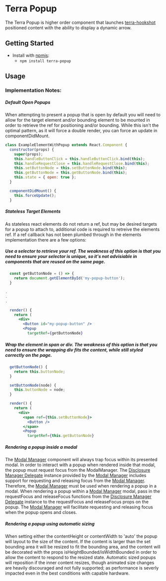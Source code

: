 # Terra Popup

The Terra Popup is higher order component that launches [terra-hookshot][3] positioned content with the ability to display a dynamic arrow.

## Getting Started

- Install with [npmjs](https://www.npmjs.com):
  - `npm install terra-popup`

## Usage

### Implementation Notes:

##### Default Open Popups
When attempting to present a popup that is open by default you will need to allow for the target element and/or bounding element to be mounted in order to retrieve the ref for positioning and/or bounding. While this isn't the optimal pattern, as it will force a double render, you can force an update in componentDidMount.
```jsx
class ExampleElementWithPopup extends React.Component {
  constructor(props) {
    super(props);
    this.handleButtonClick = this.handleButtonClick.bind(this);
    this.handleRequestClose = this.handleRequestClose.bind(this);
    this.setButtonNode = this.setButtonNode.bind(this);
    this.getButtonNode = this.getButtonNode.bind(this);
    this.state = { open: true };
  }

  componentDidMount() {
    this.forceUpdate();
  }
```

##### Stateless Target Elements
As stateless react elements do not return a ref, but may be desired targets for a popup to attach to, additional code is required to retreive the elements ref. If a ref callback has not been plumbed through in the elements implementation there are a few options:

##### Use a selector to retrieve your ref. The weakness of this option is that you need to ensure your selector is unique, so it's not advisiable in components that are reused on the same page.

```jsx
  const getButtonNode = () => {
    return document.getElementById('my-popup-button');
  }

.
.
.

  render() {
    return (
      <div>
        <Button id="my-popup-button" />
        <Popup
          targetRef={getButtonNode}
```
##### Wrap the element in span or div. The weakness of this option is that you need to ensure the wrapping div fits the content, while still styled correctly on the page.

```jsx
  getButtonNode() {
    return this.buttonNode;
  }

  setButtonNode(node) {
    this.buttonNode = node;
  }

  render() {
    return (
      <div>
        <span ref={this.setButtonNode}>
          <Button />
        </span>
        <Popup
          targetRef={this.getButtonNode}
```

##### Rendering a popup inside a modal
The [Modal Manager][1] component will always trap focus within its presented modal. In order to interact with a popup when rendered inside that modal, the popup must request focus from the ModalManager. The [Disclosure Manager Delegate][2] instance provided by the [Modal Manager][1] includes support for requesting and releasing focus from the [Modal Manager][1]. Therefore, the [Modal Manager][1] must be used when rendering a popup in a modal. When rendering a popup within a [Modal Manager][1] modal, pass in the requestFocus and releaseFocus functions from the [Disclosure Manager Delegate][2] instance to the requestFocus and releaseFocus props on the popup. The [Modal Manager][1] will facilitate requesting and releasing focus when the popup opens and closes.

##### Rendering a popup using automatic sizing
When setting either the contentHeight or contentWidth to 'auto' the popup will layout to the size of the content. If the content is larger than the set bounding area it will be resized to fit the bounding area, and the content will be decorated with the props isHeightBounded/isWidthBounded in order to allow the content to respond to the resized state. Automatic sized popups will reposition if the inner content resizes, though animated size changes are heavily discouraged and not fully supported; as performance is severly impacted even in the best conditions with capable hardware.

[1]: https://github.com/cerner/terra-framework/blob/master/packages/terra-disclosure-manager/src/DisclosureManagerDelegate.js
[2]: https://github.com/cerner/terra-framework/tree/master/packages/terra-modal-manager/docs
[3]: https://github.com/cerner/terra-framework/tree/master/packages/terra-hookshot/docs
